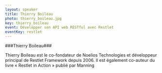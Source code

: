 ```yaml
---
layout: speaker
title: Thierry Boileau
photo: thierry_boileau.jpg
key: thierry_boileau
event: Développer son API web RESTful avec Restlet
eventKey: restlet
---
```


###Thierry Boileau###

Thierry Boileau est le co-fondateur de Noelios Technologies et développeur principal de Restlet Framework depuis 2006.
Il est également co-auteur du livre « Restlet in Action » publié par Manning